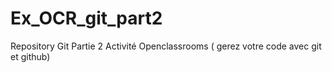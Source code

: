 # Ex_OCR_git_part2
Repository Git Partie 2 Activité Openclassrooms ( gerez votre code avec git et github)
